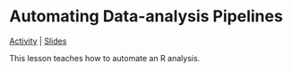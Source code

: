 Automating Data-analysis Pipelines
================================================================================

[Activity](../automation04_make-activity.md) | [Slides](slides.md)

This lesson teaches how to automate an R analysis.
